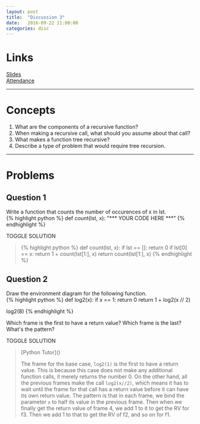```yaml
---
layout: post
title:  "Discussion 3"
date:   2016-09-22 11:00:00
categories: disc
---
```


# Links  
[Slides](https://docs.google.com/presentation/d/1Clr0cPcLZGDu20ajLVRAVdkVEqH58EfBfYd9482Hiog/edit?usp=sharing)  
[Attendance](https://docs.google.com/forms/d/1P0_q7PT0JPxOf1_NSS5Ww_CO4p_Il2CP-1nbHDQixl8/viewform)

---

# Concepts  
1. What are the components of a recursive function? 
2. When making a recursive call, what should you assume about that call?  
3. What makes a function tree recursive?  
4. Describe a type of problem that would require tree recursion.  

---

# Problems  

## Question 1   
Write a function that counts the number of occurences of x in lst.  
{% highlight python %}
def count(lst, x):
    "*** YOUR CODE HERE ***"
{% endhighlight %}

<a class="btn btn-default solution-toggle">TOGGLE SOLUTION</a>

<blockquote class="solution">
{% highlight python %}
def count(lst, x):
    if lst == []:
        return 0
    if lst[0] == x:
        return 1 + count(lst[1:], x)
    return count(lst[1:], x)
{% endhighlight %}
</blockquote>

## Question 2  
Draw the environment diagram for the following function.  
{% highlight python %}
def log2(x):
    if x == 1:
        return 0
    return 1 + log2(x // 2)

log2(8)
{% endhighlight %}

Which frame is the first to have a return value? Which frame is the last? What's the pattern?

<a class="btn btn-default solution-toggle-2">TOGGLE SOLUTION</a>

<blockquote class="solution-2">
[Python Tutor]()   

The frame for the base case, <code>log2(1)</code> is the first to have a return value. This is because this case does not make any additional function calls, it merely returns the number 0. On the other hand, all the previous frames make the call <code>log2(x//2)</code>, which means it has to wait until the frame for that call has a return value before it can have its own return value. The pattern is that in each frame, we bind the parameter <code>x</code> to half its value in the previous frame. Then when we finally get the return value of frame 4, we add 1 to it to get the RV for f3. Then we add 1 to that to get the RV of f2, and so on for f1.
</blockquote>


<!-- The following code is loaded into the Python interpreter.

{% highlight python %}
def mid(term):
    def to(night):
        if night[-1] == term:
            return night
        return lambda next: to(night + " " + next)
    return to
{% endhighlight %}

---

### Question 1
What will the following lines output (executed in order in the same session)? Write `Error` if you think the code will error and `Function` if you think a function object representation will be output.

{% highlight python %}
>>> exclamation = mid("!")

>>> x = exclamation("The")("midterm")("is tonight")

>>> x("!")

>>> exclamation("Ugh!")("I’m gonna fail.")

>>> exclamation("How")("should I")("study?")

>>> f = lambda take: exclamation("I’m")("gonna")(take)("the")("midterm!")

>>> f("ace")

{% endhighlight %}

<a class="btn btn-default solution-toggle">TOGGLE SOLUTION</a>

<blockquote class="solution">{% highlight python %}
>>> exclamation = mid("!")
>>> x = exclamation("The")("midterm")("is tonight")
>>> x("!")
'The midterm is tonight !'
>>> exclamation("Ugh!")("I’m gonna fail.") # TypeError: 'str' object is not callable
Error
>>> exclamation("How")("should I")("study?")
Function
>>> f = lambda take: exclamation("I’m")("gonna")(take)("the")("midterm!")
>>> f("ace")
'I’m gonna ace the midterm!'
{% endhighlight %}
</blockquote>

---

### Question 2  
Fill in the blank to get the following output (you may have to add more parentheses).

{% highlight python %}
>>> mid(________________________________)
"I love 61A! It's the cooliest class ever."
{% endhighlight %}

<a class="btn btn-default solution-toggle-2">TOGGLE SOLUTION</a>

<blockquote class="solution-2">{% highlight python %}
mid(".")("I love 61A! It's the cooliest class ever.")
{% endhighlight %}
</blockquote> -->
